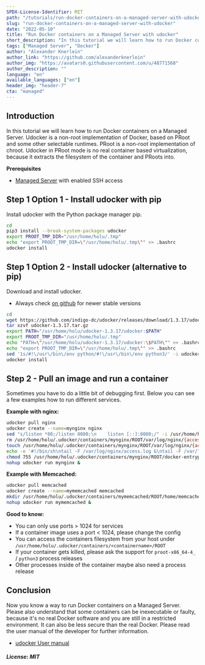 ```yaml
---
SPDX-License-Identifier: MIT
path: "/tutorials/run-docker-containers-on-a-managed-server-with-udocker"
slug: "run-docker-containers-on-a-managed-server-with-udocker"
date: "2022-05-10"
title: "Run Docker containers on a Managed Server with udocker"
short_description: "In this tutorial we will learn how to run Docker containers on a Managed Server"
tags: ["Managed Server", "Docker"]
author: "Alexander Knerlein"
author_link: "https://github.com/alexanderknerlein"
author_img: "https://avatars0.githubusercontent.com/u/48771568"
author_description: ""
language: "en"
available_languages: ["en"]
header_img: "header-7"
cta: "managed"
---
```


## Introduction

In this tutorial we will learn how to run Docker containers on a Managed Server. Udocker is a non-root implementation of Docker, based on PRoot and some other selectable runtimes. PRoot is a non-root implementation of chroot. Udocker in PRoot mode is no real container based virtualization, because it extracts the filesystem of the container and PRoots into.

**Prerequisites**

- [Managed Server](https://www.hetzner.com/managed-server?country=ot) with enabled SSH access

## Step 1 Option 1 - Install udocker with pip 

Install udocker with the Python package manager pip.

```bash
cd
pip3 install --break-system-packages udocker
export PROOT_TMP_DIR="/usr/home/holu/.tmp"
echo "export PROOT_TMP_DIR=\"/usr/home/holu/.tmp\"" >> .bashrc
udocker install
```

## Step 1 Option 2 - Install udocker (alternative to pip)

Download and install udocker.

- Always check [on github](https://github.com/indigo-dc/udocker) for newer stable versions

```bash
cd
wget https://github.com/indigo-dc/udocker/releases/download/1.3.17/udocker-1.3.17.tar.gz
tar xzvf udocker-1.3.17.tar.gz
export PATH="/usr/home/holu/udocker-1.3.17/udocker:$PATH"
export PROOT_TMP_DIR="/usr/home/holu/.tmp"
echo "PATH=\"/usr/home/holu/udocker-1.3.17/udocker:\$PATH\"" >> .bashrc
echo "export PROOT_TMP_DIR=\"/usr/home/holu/.tmp\"" >> .bashrc
sed '1s/#!\/usr\/bin\/env python/#!\/usr\/bin\/env python3/' -i udocker-1.3.17/udocker/maincmd.py
udocker install
```

## Step 2 - Pull an image and run a container

Sometimes you have to do a little bit of debugging first. Below you can see a few examples how to run different services.

**Example with nginx:**

```bash
udocker pull nginx
udocker create --name=mynginx nginx
sed "s/listen *80;/listen 8080;\n    listen [::]:8080;/" -i /usr/home/holu/.udocker/containers/mynginx/ROOT/etc/nginx/conf.d/default.conf
rm /usr/home/holu/.udocker/containers/mynginx/ROOT/var/log/nginx/{access,error}.log
touch /usr/home/holu/.udocker/containers/mynginx/ROOT/var/log/nginx/{access,error}.log
echo -e '#!/bin/sh\ntail -F /var/log/nginx/access.log &\ntail -F /var/log/nginx/error.log >&2 &' > /usr/home/holu/.udocker/containers/mynginx/ROOT/docker-entrypoint.d/logtail.sh
chmod 755 /usr/home/holu/.udocker/containers/mynginx/ROOT/docker-entrypoint.d/logtail.sh
nohup udocker run mynginx &
```

**Example with Memcached:**

```bash
udocker pull memcached
udocker create --name=mymemcached memcached
mkdir /usr/home/holu/.udocker/containers/mymemcached/ROOT/home/memcache
nohup udocker run mymemcached & 
```

**Good to know:**

- You can only use ports > 1024 for services
- If a container image uses a port < 1024, please change the config
- You can access the containers filesystem from your host under `/usr/home/holu/.udocker/containers/<containername>/ROOT`
- If your container gets killed, please ask the support for `proot-x86_64-4_` / `python3` process releases
- Other processes inside of the container maybe also need a process release

## Conclusion

Now you know a way to run Docker containers on a Managed Server. Please also understand that some containers can be inexecutable or faulty, because it's no real Docker software and you are still in a restricted environment. It can also be less secure than the real Docker. Please read the user manual of the developer for further information.

- [udocker User manual](https://indigo-dc.gitbook.io/udocker/user_manual)

##### License: MIT

<!--

Contributor's Certificate of Origin

By making a contribution to this project, I certify that:

(a) The contribution was created in whole or in part by me and I have
    the right to submit it under the license indicated in the file; or

(b) The contribution is based upon previous work that, to the best of my
    knowledge, is covered under an appropriate license and I have the
    right under that license to submit that work with modifications,
    whether created in whole or in part by me, under the same license
    (unless I am permitted to submit under a different license), as
    indicated in the file; or

(c) The contribution was provided directly to me by some other person
    who certified (a), (b) or (c) and I have not modified it.

(d) I understand and agree that this project and the contribution are
    public and that a record of the contribution (including all personal
    information I submit with it, including my sign-off) is maintained
    indefinitely and may be redistributed consistent with this project
    or the license(s) involved.

Signed-off-by: [Alexander Knerlein alexanderknerlein@outlook.de]

-->
